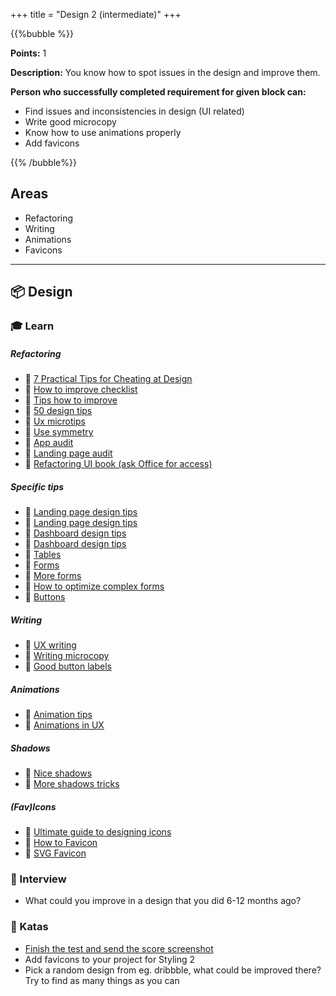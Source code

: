 +++
title = "Design 2 (intermediate)"
+++

{{%bubble %}}

**Points:** 1

**Description:** You know how to spot issues in the design and improve them.

**Person who successfully completed requirement for given block can:**
- Find issues and inconsistencies in design (UI related)
- Write good microcopy
- Know how to use animations properly
- Add favicons

{{% /bubble%}}

## Areas
- Refactoring
- Writing
- Animations
- Favicons

---

## 📦 Design

### 🎓 Learn

##### Refactoring
- 📗 [7 Practical Tips for Cheating at Design](https://medium.com/refactoring-ui/7-practical-tips-for-cheating-at-design-40c736799886)
- 📗 [How to improve checklist](https://uxdesign.cc/how-to-improve-your-product-ui-designers-checklist-58510947e6ab)
- 📗 [Tips how to improve](https://uxdesign.cc/the-ui-ux-tips-collection-volume-one-f69f0969ed17)
- 📗 [50 design tips](https://twitter.com/erikdkennedy/status/1328771593934290944)
- 📗 [Ux microtips](https://uxdesign.cc/ui-ux-micro-tips-volume-three-d12709017d20)
- 📗 [Use symmetry](https://github.com/togiberlin/ui-ux-designer-roadmap#use-symmetry-for-great-ui-designs)
- 📗 [App audit](https://youtu.be/1pwoWJ-cS5A)
- 📗 [Landing page audit](https://youtu.be/ySbVqIMV5Ng)
- 📙 [Refactoring UI book (ask Office for access)](https://gumroad.com/)
  
##### Specific tips
- 📗 [Landing page design tips](https://twitter.com/robhope/status/1265278107088347136)
- 📗 [Landing page design tips](https://uxplanet.org/13-tips-for-improving-landing-page-design-849801372da4)
- 📗 [Dashboard design tips](https://medium.muz.li/10-rules-of-dashboard-design-f1a4123028a2)
- 📗 [Dashboard design tips](https://uxplanet.org/10-rules-for-better-dashboard-design-ef68189d734c)
- 📗 [Tables](https://medium.com/pulsar/modern-enterprise-ui-design-part-1-tables-ad8ee1b9feb)
- 📗 [Forms](https://uxdesign.cc/design-better-forms-96fadca0f49c)
- 📗 [More forms](https://www.ventureharbour.com/form-design-best-practices/)
- 📗 [How to optimize complex forms](https://uxdesign.cc/how-to-optimize-complex-forms-a-case-study-4fdc3dc7a0ee)
- 📗 [Buttons](https://uxdesign.cc/ui-cheat-sheets-buttons-7329ed9d6112)
  
##### Writing
- 📗 [UX writing](https://uxdesign.cc/how-to-build-a-better-product-with-ux-writing-926d78209ce8)
- 📗 [Writing microcopy](https://uxwritinghub.com/what-is-microcopy/)
- 📗 [Good button labels](https://uxmovement.medium.com/5-rules-for-choosing-the-right-words-on-button-labels-dc3f74c2c2a3)

##### Animations
- 📗 [Animation tips](https://uxdesign.cc/good-to-great-ui-animation-tips-7850805c12e5)
- 📗 [Animations in UX](https://uxdesign.cc/the-ultimate-guide-to-proper-use-of-animation-in-ux-10bd98614fa9)

##### Shadows
- 📗 [Nice shadows](https://blog.prototypr.io/how-to-make-badass-shadows-564b3a30aba4)
- 📗 [More shadows tricks](https://www.joshwcomeau.com/css/designing-shadows/)

##### (Fav)Icons
- 📗 [Ultimate guide to designing icons](https://uxdesign.cc/the-ultimate-guide-to-designing-icons-f7f97afba7ff)
- 📗 [How to Favicon](https://evilmartians.com/chronicles/how-to-favicon-in-2021-six-files-that-fit-most-needs)
- 📗 [SVG Favicon](https://austingil.com/svg-favicons/)

### 🎤 Interview
- What could you improve in a design that you did 6-12 months ago?

### 📝 Katas
- [Finish the test and send the score screenshot](https://cantunsee.space/)
- Add favicons to your project for Styling 2
- Pick a random design from eg. dribbble, what could be improved there? Try to find as many things as you can
